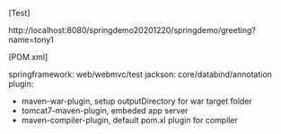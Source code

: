 [Test]

http://localhost:8080/springdemo20201220/springdemo/greeting?name=tony1

[POM.xml]

springframework: web/webmvc/test 
jackson: core/databind/annotation
plugin: 
  - maven-war-plugin, setup outputDirectory for war target folder
  - tomcat7-maven-plugin, embeded app server
  - maven-compiler-plugin, default pom.xl plugin for compiler


